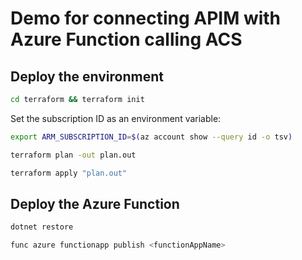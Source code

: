 # Demo for connecting APIM with Azure Function calling ACS

## Deploy the environment

```sh
cd terraform && terraform init
```

Set the subscription ID as an environment variable:
```sh
export ARM_SUBSCRIPTION_ID=$(az account show --query id -o tsv)
```

```sh
terraform plan -out plan.out
```

```sh
terraform apply "plan.out"
```

## Deploy the Azure Function

```sh
dotnet restore
```

```sh
func azure functionapp publish <functionAppName>
```
